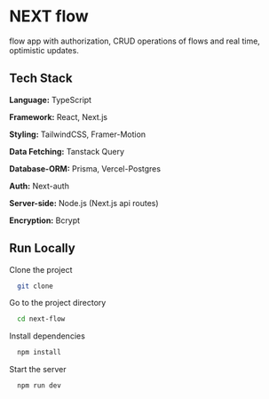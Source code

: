 # NEXT flow

flow app with authorization, CRUD operations of flows and real time, optimistic updates.

## Tech Stack

**Language:** TypeScript

**Framework:** React, Next.js

**Styling:** TailwindCSS, Framer-Motion

**Data Fetching:** Tanstack Query

**Database-ORM:** Prisma, Vercel-Postgres

**Auth:** Next-auth

**Server-side:** Node.js (Next.js api routes)

**Encryption:** Bcrypt

## Run Locally

Clone the project

```bash
  git clone
```

Go to the project directory

```bash
  cd next-flow
```

Install dependencies

```bash
  npm install
```

Start the server

```bash
  npm run dev
```
